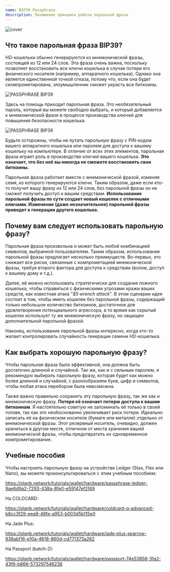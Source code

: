 ```yaml
---
name: BIP39 Passphrase
description: Понимание принципа работы парольной фразы
---
```

![cover](assets/cover.webp)

## Что такое парольная фраза BIP39?

HD-кошельки обычно генерируются из мнемонической фразы, состоящей из 12 или 24 слов. Эта фраза очень важна, поскольку позволяет восстановить все ключи кошелька в случае потери его физического носителя (например, аппаратного кошелька). Однако она является единственной точкой отказа, потому что, если она будет скомпрометирована, злоумышленник сможет украсть все биткоины.

![PASSPHRASE BIP39](assets/notext/01.webp)

Здесь на помощь приходит парольная фраза. Это необязательный пароль, который вы можете свободно выбрать, и который добавляется к мнемонической фразе в процессе производства ключей для повышения безопасности кошелька.

![PASSPHRASE BIP39](assets/notext/02.webp)

Будьте осторожны, чтобы не путать парольную фразу с PIN-кодом вашего аппаратного кошелька или паролем для доступа к вашему кошельку на компьютере. В отличие от всех этих элементов, парольная фраза играет роль в производстве ключей вашего кошелька. **Это означает, что без неё вы никогда не сможете восстановить свои биткоины.**

Парольная фраза работает вместе с мнемонической фразой, изменяя семя, из которого генерируются ключи. Таким образом, даже если кто-то получит вашу фразу из 12 или 24 слов, без парольной фразы он не сможет получить доступ к вашим средствам. **Использование парольной фразы по сути создает новый кошелек с отличными ключами. Изменение (даже незначительное) парольной фразы приведет к генерации другого кошелька.**

## Почему вам следует использовать парольную фразу?

Парольная фраза произвольна и может быть любой комбинацией символов, выбранной пользователем. Таким образом, использование парольной фразы предлагает несколько преимуществ. Во-первых, это снижает все риски, связанные с компрометацией мнемонической фразы, требуя второго фактора для доступа к средствам (взлом, доступ к вашему дому и т.д.).

Далее, её можно использовать стратегически для создания ложного кошелька, чтобы справиться с физическими угрозами кражи ваших средств, как известная атака "*$5 wrench attack*". В этом сценарии идея состоит в том, чтобы иметь кошелек без парольной фразы, содержащий только небольшое количество биткоинов, достаточное для удовлетворения потенциального агрессора, в то время как скрытый кошелек использует ту же мнемоническую фразу, но защищен дополнительной парольной фразой.

Наконец, использование парольной фразы интересно, когда кто-то желает контролировать случайность генерации семени HD-кошелька.

## Как выбрать хорошую парольную фразу?
Чтобы парольная фраза была эффективной, она должна быть достаточно длинной и случайной. Так же, как и с сильным паролем, я рекомендую выбирать парольную фразу, которая будет как можно более длинной и случайной, с разнообразием букв, цифр и символов, чтобы любая атака перебором была невозможна.

Также важно правильно сохранить эту парольную фразу, так же как и мнемоническую фразу. **Потеря её означает потерю доступа к вашим биткоинам**. Я настоятельно советую не запоминать её только в своей голове, так как это необоснованно увеличивает риск потери. Идеально записать её на физическом носителе (бумаге или металле) отдельно от мнемонической фразы. Этот резервный носитель, очевидно, должен храниться в другом месте, отличном от места хранения вашей мнемонической фразы, чтобы предотвратить их одновременное компрометирование.

## Учебные пособия

Чтобы настроить парольную фразу на устройстве Ledger (Stax, Flex или Nano), вы можете проконсультироваться с этим учебным пособием:

https://planb.network/tutorials/wallet/hardware/passphrase-ledger-9ae6d9a2-7293-438a-8fe0-e59147ef2f49

На COLDCARD:

https://planb.network/tutorials/wallet/hardware/coldcard-q-advanced-b8cc3f29-eea9-48fe-a953-b003d5b115e0

На Jade Plus:

https://planb.network/tutorials/wallet/hardware/jade-plus-sparrow-938abf16-e10a-4618-860d-cd771373a262

На Passport (batch-2):

https://planb.network/tutorials/wallet/hardware/passport-74e53858-3fa2-43f9-b866-573297546236
